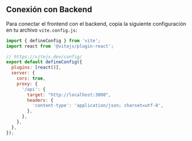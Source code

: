 
## Conexión con Backend
Para conectar el frontend con el backend, copia la siguiente configuración en tu archivo `vite.config.js`:

```javascript
import { defineConfig } from 'vite';
import react from '@vitejs/plugin-react';

// https://vitejs.dev/config/
export default defineConfig({
  plugins: [react()],
  server: {
    cors: true,
    proxy: {
      '/api': {
        target: "http://localhost:3000",
        headers: {
          'content-type': 'application/json; charset=utf-8',
        },
      },
    },
  },
});